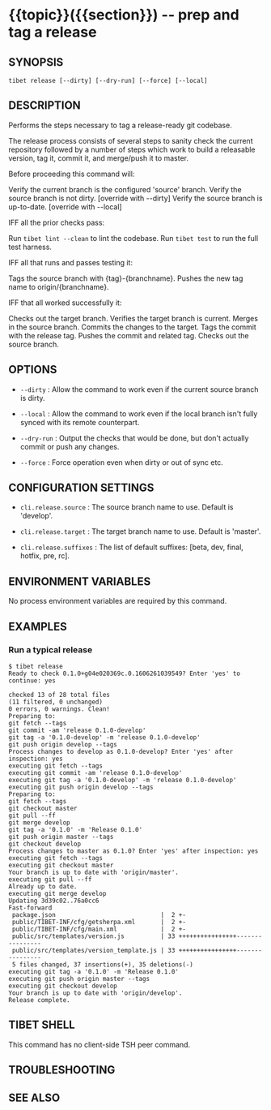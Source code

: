 {{topic}}({{section}}) -- prep and tag a release
=============================================

## SYNOPSIS

`tibet release [--dirty] [--dry-run] [--force] [--local]`

## DESCRIPTION

Performs the steps necessary to tag a release-ready git codebase.

The release process consists of several steps to sanity check the
current repository followed by a number of steps which work to build
a releasable version, tag it, commit it, and merge/push it to master.

Before proceeding this command will:

Verify the current branch is the configured 'source' branch.
Verify the source branch is not dirty. [override with --dirty]
Verify the source branch is up-to-date. [override with --local]

IFF all the prior checks pass:

Run `tibet lint --clean` to lint the codebase.
Run `tibet test` to run the full test harness.

IFF all that runs and passes testing it:

Tags the source branch with {tag}-{branchname}.
Pushes the new tag name to origin/{branchname}.

IFF that all worked successfully it:

Checks out the target branch.
Verifies the target branch is current.
Merges in the source branch.
Commits the changes to the target.
Tags the commit with the release tag.
Pushes the commit and related tag.
Checks out the source branch.


## OPTIONS

  * `--dirty` :
    Allow the command to work even if the current source branch is dirty.

  * `--local` :
    Allow the command to work even if the local branch isn't fully synced with
its remote counterpart.

  * `--dry-run` :
    Output the checks that would be done, but don't actually commit or push any
changes.

  * `--force` :
    Force operation even when dirty or out of sync etc.


## CONFIGURATION SETTINGS

  * `cli.release.source` :
    The source branch name to use. Default is 'develop'.

  * `cli.release.target` :
    The target branch name to use. Default is 'master'.

  * `cli.release.suffixes` :
    The list of default suffixes: [beta, dev, final, hotfix, pre, rc].


## ENVIRONMENT VARIABLES

No process environment variables are required by this command.

## EXAMPLES

### Run a typical release

    $ tibet release
    Ready to check 0.1.0+g04e020369c.0.1606261039549? Enter 'yes' to continue: yes

    checked 13 of 28 total files
    (11 filtered, 0 unchanged)
    0 errors, 0 warnings. Clean!
    Preparing to:
    git fetch --tags
    git commit -am 'release 0.1.0-develop'
    git tag -a '0.1.0-develop' -m 'release 0.1.0-develop'
    git push origin develop --tags
    Process changes to develop as 0.1.0-develop? Enter 'yes' after inspection: yes
    executing git fetch --tags
    executing git commit -am 'release 0.1.0-develop'
    executing git tag -a '0.1.0-develop' -m 'release 0.1.0-develop'
    executing git push origin develop --tags
    Preparing to:
    git fetch --tags
    git checkout master
    git pull --ff
    git merge develop
    git tag -a '0.1.0' -m 'Release 0.1.0'
    git push origin master --tags
    git checkout develop
    Process changes to master as 0.1.0? Enter 'yes' after inspection: yes
    executing git fetch --tags
    executing git checkout master
    Your branch is up to date with 'origin/master'.
    executing git pull --ff
    Already up to date.
    executing git merge develop
    Updating 3d39c02..76a0cc6
    Fast-forward
     package.json                             |  2 +-
     public/TIBET-INF/cfg/getsherpa.xml       |  2 +-
     public/TIBET-INF/cfg/main.xml            |  2 +-
     public/src/templates/version.js          | 33 ++++++++++++++++----------------
     public/src/templates/version_template.js | 33 ++++++++++++++++----------------
     5 files changed, 37 insertions(+), 35 deletions(-)
    executing git tag -a '0.1.0' -m 'Release 0.1.0'
    executing git push origin master --tags
    executing git checkout develop
    Your branch is up to date with 'origin/develop'.
    Release complete.

## TIBET SHELL

This command has no client-side TSH peer command.

## TROUBLESHOOTING


## SEE ALSO

